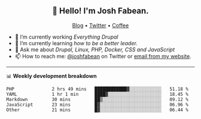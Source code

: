 <h2 align="center">👋 Hello! I'm Josh Fabean.</h2>
<p align="center">
  <a href="https://joshfabean.com">Blog</a> •
  <a href="https://twitter.com/fabean">Twitter</a> •
  <a href="https://www.buymeacoffee.com/LSxne6Yr4">Coffee</a>
</p>

- 🔭 I’m currently working *Everything Drupal*
- 🌱 I’m currently learning *how to be a better leader.*
- 💬 Ask me about *Drupal, Linux, PHP, Docker, CSS and JavaScript*
- 📫 How to reach me: [@joshfabean](https://twitter.com/joshfabean) on Twitter or [email from my website](https://joshfabean.com).

-------

📊 **Weekly development breakdown**
<!--START_SECTION:waka-->

```text
PHP              2 hrs 49 mins   ████████████▓░░░░░░░░░░░░   51.18 %
YAML             1 hr 1 min      ████▓░░░░░░░░░░░░░░░░░░░░   18.45 %
Markdown         30 mins         ██▒░░░░░░░░░░░░░░░░░░░░░░   09.12 %
JavaScript       23 mins         █▓░░░░░░░░░░░░░░░░░░░░░░░   06.96 %
Other            21 mins         █▓░░░░░░░░░░░░░░░░░░░░░░░   06.44 %
```

<!--END_SECTION:waka-->

<!--
**fabean/fabean** is a ✨ _special_ ✨ repository because its `README.md` (this file) appears on your GitHub profile.

Here are some ideas to get you started:

- 🔭 I’m currently working on ...
- 🌱 I’m currently learning ...
- 👯 I’m looking to collaborate on ...
- 🤔 I’m looking for help with ...
- 💬 Ask me about ...
- 📫 How to reach me: ...
- 😄 Pronouns: ...
- ⚡ Fun fact: ...
-->

